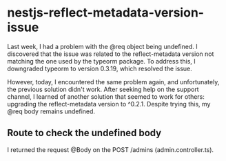 # nestjs-reflect-metadata-version-issue

Last week, I had a problem with the @req object being undefined. I discovered that the issue was related to the reflect-metadata version not matching the one used by the typeorm package. To address this, I downgraded typeorm to version 0.3.19, which resolved the issue.

However, today, I encountered the same problem again, and unfortunately, the previous solution didn't work. After seeking help on the support channel, I learned of another solution that seemed to work for others: upgrading the reflect-metadata version to ^0.2.1. Despite trying this, my @req body remains undefined.

## Route to check the undefined body
I returned the request @Body on the POST /admins (admin.controller.ts).
